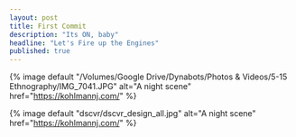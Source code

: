 ```yaml
---
layout: post
title: First Commit
description: "Its ON, baby"
headline: "Let's Fire up the Engines"
published: true
---
```


{% image default "/Volumes/Google Drive/Dynabots/Photos & Videos/5-15 Ethnography/IMG_7041.JPG" alt="A night scene" href="https://kohlmannj.com/" %}

{% image default "dscvr/dscvr_design_all.jpg" alt="A night scene" href="https://kohlmannj.com/" %}
